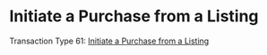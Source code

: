 # Initiate a Purchase from a Listing

Transaction Type 61: [Initiate a Purchase from a Listing](https://github.com/mastercoin-MSC/spec#initiating-a-purchase)
